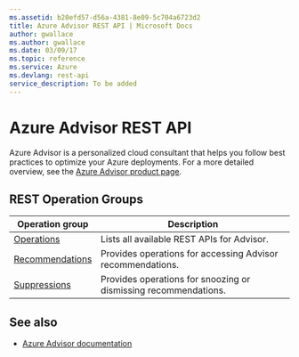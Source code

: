 ```yaml
---
ms.assetid: b20efd57-d56a-4381-8e09-5c704a6723d2
title: Azure Advisor REST API | Microsoft Docs
author: gwallace
ms.author: gwallace
ms.date: 03/09/17
ms.topic: reference
ms.service: Azure
ms.devlang: rest-api
service_description: To be added
---
```


# Azure Advisor REST API

Azure Advisor is a personalized cloud consultant that helps you follow best practices to optimize your Azure deployments. For a more detailed overview, see the [Azure Advisor product page](https://azure.microsoft.com/services/advisor).

## REST Operation Groups 

| Operation group | Description                                                        |
|-----------------|--------------------------------------------------------------------|
| [Operations](xref:management.azure.com.advisor.operations)  | Lists all available REST APIs for Advisor. |
| [Recommendations](xref:management.azure.com.advisor.recommendations) | Provides operations for accessing Advisor recommendations. |
| [Suppressions](xref:management.azure.com.advisor.suppressions)| Provides operations for snoozing or dismissing recommendations. |

## See also

- [Azure Advisor documentation](https://docs.microsoft.com/azure/advisor/)
